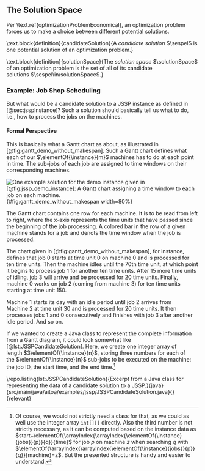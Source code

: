 ## The Solution Space

Per \text.ref{optimizationProblemEconomical}, an optimization problem forces us to make a choice between different potential solutions.

\text.block{definition}{candidateSolution}{A *candidate solution*&nbsp;$\sespel$ is one potential solution of an optimization problem.}

\text.block{definition}{solutionSpace}{The *solution space*&nbsp;$\solutionSpace$ of an optimization problem is the set of all of its candidate solutions&nbsp;$\sespel\in\solutionSpace$.}

### Example: Job Shop Scheduling

But what would be a candidate solution to a JSSP instance as defined in [@sec:jsspInstance]?
Such a solution should basically tell us what to do, i.e., how to process the jobs on the machines.

#### Formal Perspective

This is basically what a Gantt chart as about, as illustrated in [@fig:gantt_demo_without_makespan].
Such a Gantt chart defines what each of our&nbsp;$\elementOf{\instance}{m}$ machines has to do at each point in time.
The sub-jobs of each job are assigned to time windows on their corresponding machines.

![One example solution for the demo instance given in [@fig:jssp_demo_instance]: A Gantt chart assigning a time window to each job on each machine.](\relative.path{gantt_demo_without_makespan.svgz}){#fig:gantt_demo_without_makespan width=80%}

The Gantt chart contains one row for each machine.
It is to be read from left to right, where the x-axis represents the time units that have passed since the beginning of the job processing.
A colored bar in the row of a given machine stands for a job and denots the time window when the job is processed.

The chart given in [@fig:gantt_demo_without_makespan], for instance, defines that job&nbsp;0 starts at time unit 0 on machine&nbsp;0 and is processed for ten time units.
Then the machine idles until the 70th time unit, at which point it begins to process job&nbsp;1 for another ten time units.
After 15 more time units of idling, job&nbsp;3 will arrive and be processed for 20 time units.
Finally, machine&nbsp;0 works on job&nbsp;2 (coming from machine&nbsp;3) for ten time units starting at time unit 150.

Machine&nbsp;1 starts its day with an idle period until job&nbsp;2 arrives from Machine&nbsp;2 at time unit 30 and is processed for 20 time units.
It then processes jobs&nbsp;1 and 0 consecutively and finishes with job&nbsp;3 after another idle period.
And so on.

If we wanted to create a Java class to represent the complete information from a Gantt diagram, it could look somewhat like [@lst:JSSPCandidateSolution].
Here, we create one integer array of length&nbsp;$3\elementOf{\instance}{n}$, storing three numbers for each of the&nbsp;$\elementOf{\instance}{n}$ sub-jobs to be executed on the machine: the job ID, the start time, and the end time.[^JSSPCandidateSolution]

\repo.listing{lst:JSSPCandidateSolution}{Excerpt from a Java class for representing the data of a candidate solution to a JSSP.}{java}{src/main/java/aitoa/examples/jssp/JSSPCandidateSolution.java}{}{relevant}

[^JSSPCandidateSolution]: Of course, we would not strictly need a class for that, as we could as well use the integer array `int[][]` directly. Also the third number is not strictly necessary, as it can be computed based on the instance data as $start+\elementOf{\arrayIndex{\arrayIndex{\elementOf{\instance}{jobs}}{p}}{q}}{time}$ for job&nbsp;$p$ on machine $z$ when searching $q$ with $\elementOf{\arrayIndex{\arrayIndex{\elementOf{\instance}{jobs}}{p}}{q}}{machine}=z$. But the presented structure is handy and easier to understand.